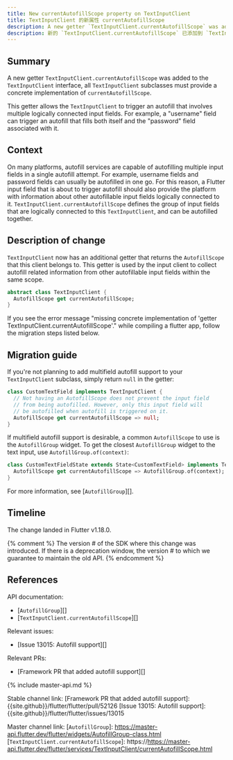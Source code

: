 ```yaml
---
title: New currentAutofillScope property on TextInputClient
title: TextInputClient 的新属性 currentAutofillScope
description: A new getter `TextInputClient.currentAutofillScope` was added to the `TextInputClient` interface for autofill support.
description: 新的 `TextInputClient.currentAutofillScope` 已添加到 `TextInputClient` 界面中，用于支持自动填充功能。
---
```


## Summary

A new getter `TextInputClient.currentAutofillScope` was added to the
`TextInputClient` interface, all `TextInputClient` subclasses must 
provide a concrete implementation of `currentAutofillScope`.

This getter allows the `TextInputClient`
to trigger an autofill that involves multiple logically connected input
fields. For example, a "username" field can trigger an autofill that fills
both itself and the "password" field associated with it. 

## Context

On many platforms, autofill services are capable of autofilling multiple input
fields in a single autofill attempt. For example, username fields and password
fields can usually be autofilled in one go. For this reason, a Flutter input
field that is about to trigger autofill should also provide the platform with
information about other autofillable input fields logically connected to it.
`TextInputClient.currentAutofillScope` defines the group of input fields that are
logically connected to this `TextInputClient`, and can be autofilled together.

## Description of change

`TextInputClient` now has an additional getter that returns the `AutofillScope`
that this client belongs to. This getter is used by the input client to collect
autofill related information from other autofillable input fields within the same
scope.
<!-- skip -->
```dart
abstract class TextInputClient {
  AutofillScope get currentAutofillScope;
}
```

If you see the error message "missing concrete implementation of 
'getter TextInputClient.currentAutofillScope'." while compiling a flutter
app, follow the migration steps listed below.

## Migration guide

If you're not planning to add multifield autofill support to your `TextInputClient`
subclass, simply return `null` in the getter:
<!-- skip -->
```dart
class CustomTextField implements TextInputClient {
  // Not having an AutofillScope does not prevent the input field
  // from being autofilled. However, only this input field will
  // be autofilled when autofill is triggered on it.
  AutofillScope get currentAutofillScope => null;
}
```

If multifield autofill support is desirable, a common `AutofillScope` to use is
the `AutofillGroup` widget. To get the closest `AutofillGroup` widget to the text
input, use `AutofillGroup.of(context)`:

<!-- skip -->
```dart
class CustomTextFieldState extends State<CustomTextField> implements TextInputClient {
  AutofillScope get currentAutofillScope => AutofillGroup.of(context);
}
```

For more information, see [`AutofillGroup`][].


## Timeline

The change landed in Flutter v1.18.0.

{% comment %}
The version # of the SDK where this change was
introduced.  If there is a deprecation window,
the version # to which we guarantee to maintain the old API.
{% endcomment %}

## References

API documentation:
* [`AutofillGroup`][]
* [`TextInputClient.currentAutofillScope`][]

Relevant issues:
* [Issue 13015: Autofill support][]

Relevant PRs:
* [Framework PR that added autofill support][]


{% include master-api.md %}

Stable channel link:
[Framework PR that added autofill support]: {{site.github}}/flutter/flutter/pull/52126
[Issue 13015: Autofill support]: {{site.github}}/flutter/flutter/issues/13015

Master channel link:
[`AutofillGroup`]: https://master-api.flutter.dev/flutter/widgets/AutofillGroup-class.html
[`TextInputClient.currentAutofillScope`]: https://https://master-api.flutter.dev/flutter/services/TextInputClient/currentAutofillScope.html

